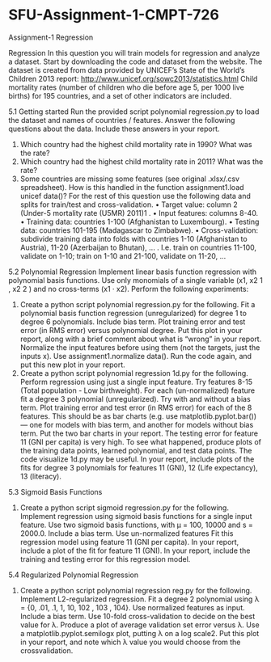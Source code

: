 # SFU-Assignment-1-CMPT-726
Assignment-1 Regression

Regression
In this question you will train models for regression and analyze a dataset. Start by downloading
the code and dataset from the website.
The dataset is created from data provided by UNICEF’s State of the World’s Children 2013 report:
http://www.unicef.org/sowc2013/statistics.html
Child mortality rates (number of children who die before age 5, per 1000 live births) for 195
countries, and a set of other indicators are included.

5.1 Getting started
Run the provided script polynomial regression.py to load the dataset and names of countries / features.
Answer the following questions about the data. Include these answers in your report.
1. Which country had the highest child mortality rate in 1990? What was the rate?
2. Which country had the highest child mortality rate in 2011? What was the rate?
3. Some countries are missing some features (see original .xlsx/.csv spreadsheet). How is this
handled in the function assignment1.load unicef data()?
For the rest of this question use the following data and splits for train/test and cross-validation.
• Target value: column 2 (Under-5 mortality rate (U5MR) 2011)1
.
• Input features: columns 8-40.
• Training data: countries 1-100 (Afghanistan to Luxembourg).
• Testing data: countries 101-195 (Madagascar to Zimbabwe).
• Cross-validation: subdivide training data into folds with countries 1-10 (Afghanistan to Austria), 11-20 (Azerbaijan to Bhutan), ... . I.e. train on countries 11-100, validate on 1-10; train on
1-10 and 21-100, validate on 11-20, ...

5.2 Polynomial Regression
Implement linear basis function regression with polynomial basis functions. Use only monomials
of a single variable (x1, x2
1
, x2
2
) and no cross-terms (x1 · x2).
Perform the following experiments:
1. Create a python script polynomial regression.py for the following.
Fit a polynomial basis function regression (unregularized) for degree 1 to degree 6 polynomials. Include bias term. Plot training error and test error (in RMS error) versus polynomial
degree.
Put this plot in your report, along with a brief comment about what is “wrong” in your report.
Normalize the input features before using them (not the targets, just the inputs x). Use
assignment1.normalize data().
Run the code again, and put this new plot in your report.
2. Create a python script polynomial regression 1d.py for the following.
Perform regression using just a single input feature.
Try features 8-15 (Total population - Low birthweight). For each (un-normalized) feature fit
a degree 3 polynomial (unregularized). Try with and without a bias term.
Plot training error and test error (in RMS error) for each of the 8 features. This should be
as bar charts (e.g. use matplotlib.pyplot.bar()) — one for models with bias term,
and another for models without bias term.
Put the two bar charts in your report.
The testing error for feature 11 (GNI per capita) is very high. To see what happened, produce plots of the training data points, learned polynomial, and test data points. The code
visualize 1d.py may be useful.
In your report, include plots of the fits for degree 3 polynomials for features 11 (GNI), 12
(Life expectancy), 13 (literacy).

5.3 Sigmoid Basis Functions
1. Create a python script sigmoid regression.py for the following.
Implement regression using sigmoid basis functions for a single input feature. Use two
sigmoid basis functions, with µ = 100, 10000 and s = 2000.0. Include a bias term. Use
un-normalized features
Fit this regression model using feature 11 (GNI per capita).
In your report, include a plot of the fit for feature 11 (GNI).
In your report, include the training and testing error for this regression model.

5.4 Regularized Polynomial Regression
1. Create a python script polynomial regression reg.py for the following.
Implement L2-regularized regression. Fit a degree 2 polynomial using λ = {0, .01, .1, 1, 10, 102
, 103
, 104}.
Use normalized features as input. Include a bias term. Use 10-fold cross-validation to decide on the best value for λ. Produce a plot of average validation set error versus λ. Use a
matplotlib.pyplot.semilogx plot, putting λ on a log scale2.
Put this plot in your report, and note which λ value you would choose from the crossvalidation.

